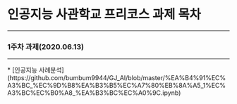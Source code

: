 # 인공지능 사관학교 프리코스 과제 목차
<hr>

### 1주차 과제(2020.06.13)
<hr>
* [인공지능 사례분석](https://github.com/bumbum9944/GJ_AI/blob/master/%EA%B4%91%EC%A3%BC_%EC%9D%B8%EA%B3%B5%EC%A7%80%EB%8A%A5_1%EC%A3%BC%EC%B0%A8_%EA%B3%BC%EC%A0%9C.ipynb)
